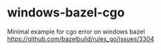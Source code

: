 # windows-bazel-cgo
Minimal example for cgo error on windows bazel 
https://github.com/bazelbuild/rules_go/issues/3304
